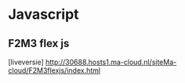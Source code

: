 # Javascript
## F2M3 flex js

[liveversie] http://30688.hosts1.ma-cloud.nl/siteMa-cloud/F2M3flexjs/index.html